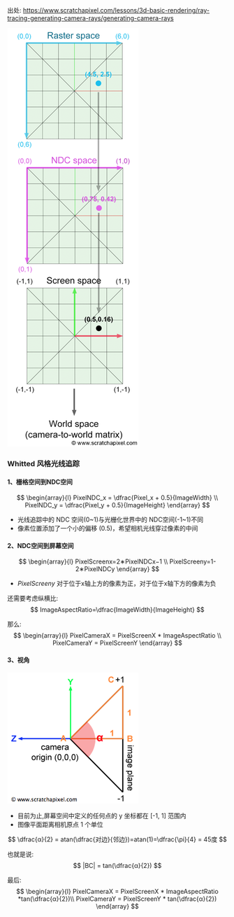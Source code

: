 出处: https://www.scratchapixel.com/lessons/3d-basic-rendering/ray-tracing-generating-camera-rays/generating-camera-rays


![alt](./cambasic1A.png)

### Whitted 风格光线追踪

#### 1、栅格空间到NDC空间
$$
\begin{array}{l}
PixelNDC_x = \dfrac{Pixel_x + 0.5}{ImageWidth}   \\ PixelNDC_y = \dfrac{Pixel_y + 0.5}{ImageHeight}
\end{array}
$$

- 光线追踪中的 NDC 空间(0~1)与光栅化世界中的 NDC空间(-1~1)不同
- 像素位置添加了一个小的偏移 (0.5)，希望相机光线穿过像素的中间

#### 2、NDC空间到屏幕空间
$$
\begin{array}{l}
PixelScreenx=2∗PixelNDCx−1 \\
PixelScreeny=1-2∗PixelNDCy
\end{array}
$$

- $PixelScreeny$ 对于位于x轴上方的像素为正，对于位于x轴下方的像素为负

还需要考虑纵横比:
$$
ImageAspectRatio=\dfrac{ImageWidth}{ImageHeight}
$$

那么:
$$
\begin{array}{l}
PixelCameraX = PixelScreenX * ImageAspectRatio \\
PixelCameraY = PixelScreenY
\end{array}
$$

#### 3、视角
![alt](./camprofile.png)
- 目前为止,屏幕空间中定义的任何点的 y 坐标都在 [-1, 1] 范围内
- 图像平面距离相机原点 1 个单位

$$
\dfrac{α}{2} =
atan(\dfrac{对边}{邻边})=atan(1)=\dfrac{\pi}{4} = 45度
$$

也就是说:
$$
|BC| = tan(\dfrac{α}{2})
$$

最后:
$$
\begin{array}{l}
PixelCameraX = PixelScreenX * ImageAspectRatio *tan(\dfrac{α}{2})\\
PixelCameraY = PixelScreenY * tan(\dfrac{α}{2})
\end{array}
$$
